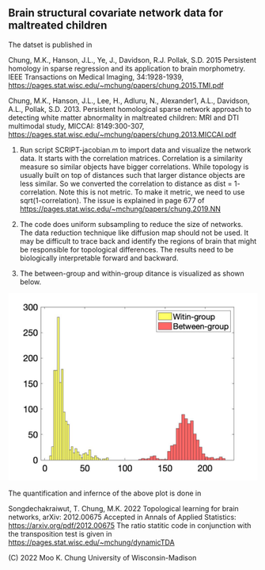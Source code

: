 ## Brain structural covariate network data for maltreated children

The datset is published in

Chung, M.K., Hanson, J.L., Ye, J., Davidson, R.J. Pollak, S.D. 2015 Persistent homology in sparse regression and its application to brain morphometry. IEEE Transactions on Medical Imaging, 34:1928-1939, https://pages.stat.wisc.edu/~mchung/papers/chung.2015.TMI.pdf

Chung, M.K., Hanson, J.L., Lee, H., Adluru, N., Alexander1, A.L., Davidson, A.L., Pollak, S.D. 2013. Persistent homological sparse network approach to detecting white matter abnormality in maltreated children: MRI and DTI multimodal study, MICCAI: 8149:300-307, https://pages.stat.wisc.edu/~mchung/papers/chung.2013.MICCAI.pdf

1) Run script SCRIPT-jacobian.m to import data and visualize the network data. It starts with the correlation matrices. Correlation is a similarity measure so similar objects have bigger correlations. While topology is usually built on top of distances such that larger distance objects are less similar. So we converted the correlation to distance as dist = 1- correlation. Note this is not metric. To make it metric, we need to use sqrt(1-correlation). The issue is explained in page 677 of
https://pages.stat.wisc.edu/~mchung/papers/chung.2019.NN
 
2) The code does uniform subsampling to reduce the size of networks. The data reduction technique like diffusion map should not be used. It may be difficult to trace back and identify the regions of brain that might be responsible for topological differences. The results need to be biologically interpretable forward and backward.
 
3) The between-group and within-group ditance is visualized as shown below.

![alt text](https://github.com/laplcebeltrami/barcodes/blob/main/jackknifebar.jpg?raw=true)

The quantification and infernce of the above plot is done in 

Songdechakraiwut, T. Chung, M.K. 2022 Topological learning for brain networks, arXiv: 2012.00675 Accepted in Annals of Applied Statistics:
https://arxiv.org/pdf/2012.00675
The ratio statitic code in conjunction with the transposition test is given in
https://pages.stat.wisc.edu/~mchung/dynamicTDA

(C) 2022 Moo K. Chung
University of Wisconsin-Madison 
